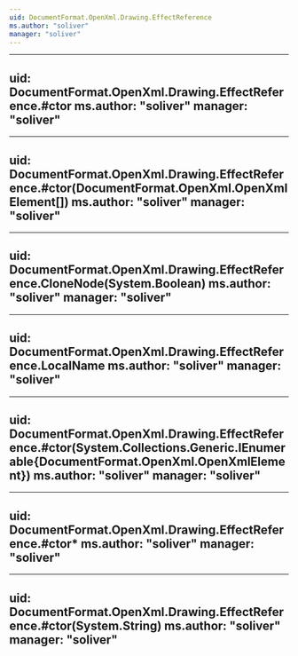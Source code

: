 ```yaml
---
uid: DocumentFormat.OpenXml.Drawing.EffectReference
ms.author: "soliver"
manager: "soliver"
---
```


---
uid: DocumentFormat.OpenXml.Drawing.EffectReference.#ctor
ms.author: "soliver"
manager: "soliver"
---

---
uid: DocumentFormat.OpenXml.Drawing.EffectReference.#ctor(DocumentFormat.OpenXml.OpenXmlElement[])
ms.author: "soliver"
manager: "soliver"
---

---
uid: DocumentFormat.OpenXml.Drawing.EffectReference.CloneNode(System.Boolean)
ms.author: "soliver"
manager: "soliver"
---

---
uid: DocumentFormat.OpenXml.Drawing.EffectReference.LocalName
ms.author: "soliver"
manager: "soliver"
---

---
uid: DocumentFormat.OpenXml.Drawing.EffectReference.#ctor(System.Collections.Generic.IEnumerable{DocumentFormat.OpenXml.OpenXmlElement})
ms.author: "soliver"
manager: "soliver"
---

---
uid: DocumentFormat.OpenXml.Drawing.EffectReference.#ctor*
ms.author: "soliver"
manager: "soliver"
---

---
uid: DocumentFormat.OpenXml.Drawing.EffectReference.#ctor(System.String)
ms.author: "soliver"
manager: "soliver"
---
